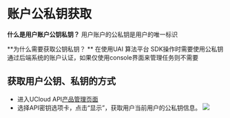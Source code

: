 

#  账户公私钥获取

**什么是用户账户公钥私钥？**
用户账户的公私钥是用户的唯一标识

**为什么需要获取公钥私钥？ **
在使用UAI 算法平台 SDK操作时需要使用公私钥通过后端系统的账户认证，如果仅使用console界面来管理任务则不需要

## 获取用户公钥、私钥的方式

  * 进入UCloud API[产品管理页面](https://console.ucloud.cn/uapi/apikey)
  * 选择API密钥选项卡，点击“显示”，获取用户当前用户的公私钥信息。
	![](ai/uai-alg-paltform/images/access/key_1.png)

